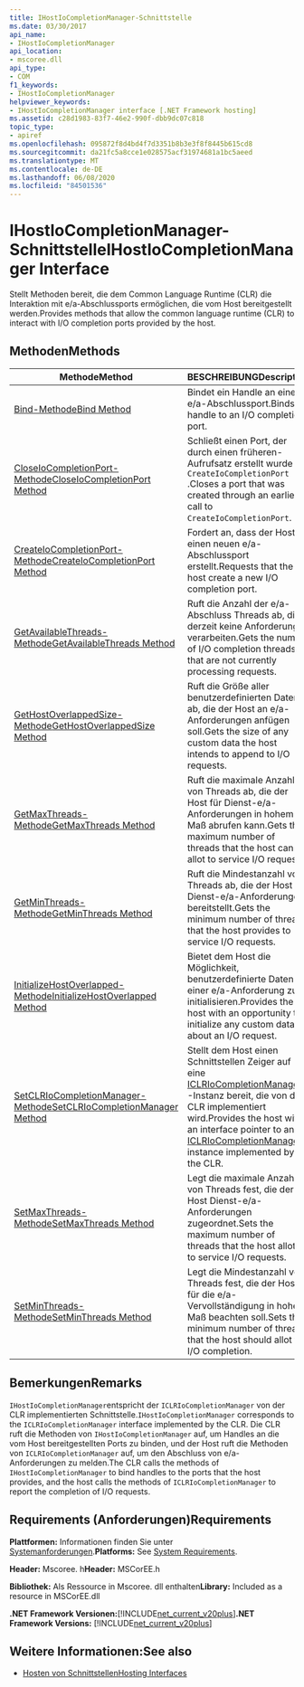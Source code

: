 ```yaml
---
title: IHostIoCompletionManager-Schnittstelle
ms.date: 03/30/2017
api_name:
- IHostIoCompletionManager
api_location:
- mscoree.dll
api_type:
- COM
f1_keywords:
- IHostIoCompletionManager
helpviewer_keywords:
- IHostIoCompletionManager interface [.NET Framework hosting]
ms.assetid: c28d1983-83f7-46e2-990f-dbb9dc07c818
topic_type:
- apiref
ms.openlocfilehash: 095872f8d4bd4f7d3351b8b3e3f8f8445b615cd8
ms.sourcegitcommit: da21fc5a8cce1e028575acf31974681a1bc5aeed
ms.translationtype: MT
ms.contentlocale: de-DE
ms.lasthandoff: 06/08/2020
ms.locfileid: "84501536"
---
```

# <a name="ihostiocompletionmanager-interface"></a><span data-ttu-id="56eb0-102">IHostIoCompletionManager-Schnittstelle</span><span class="sxs-lookup"><span data-stu-id="56eb0-102">IHostIoCompletionManager Interface</span></span>
<span data-ttu-id="56eb0-103">Stellt Methoden bereit, die dem Common Language Runtime (CLR) die Interaktion mit e/a-Abschlussports ermöglichen, die vom Host bereitgestellt werden.</span><span class="sxs-lookup"><span data-stu-id="56eb0-103">Provides methods that allow the common language runtime (CLR) to interact with I/O completion ports provided by the host.</span></span>  
  
## <a name="methods"></a><span data-ttu-id="56eb0-104">Methoden</span><span class="sxs-lookup"><span data-stu-id="56eb0-104">Methods</span></span>  
  
|<span data-ttu-id="56eb0-105">Methode</span><span class="sxs-lookup"><span data-stu-id="56eb0-105">Method</span></span>|<span data-ttu-id="56eb0-106">BESCHREIBUNG</span><span class="sxs-lookup"><span data-stu-id="56eb0-106">Description</span></span>|  
|------------|-----------------|  
|[<span data-ttu-id="56eb0-107">Bind-Methode</span><span class="sxs-lookup"><span data-stu-id="56eb0-107">Bind Method</span></span>](ihostiocompletionmanager-bind-method.md)|<span data-ttu-id="56eb0-108">Bindet ein Handle an einen e/a-Abschlussport.</span><span class="sxs-lookup"><span data-stu-id="56eb0-108">Binds a handle to an I/O completion port.</span></span>|  
|[<span data-ttu-id="56eb0-109">CloseIoCompletionPort-Methode</span><span class="sxs-lookup"><span data-stu-id="56eb0-109">CloseIoCompletionPort Method</span></span>](ihostiocompletionmanager-closeiocompletionport-method.md)|<span data-ttu-id="56eb0-110">Schließt einen Port, der durch einen früheren-Aufrufsatz erstellt wurde `CreateIoCompletionPort` .</span><span class="sxs-lookup"><span data-stu-id="56eb0-110">Closes a port that was created through an earlier call to `CreateIoCompletionPort`.</span></span>|  
|[<span data-ttu-id="56eb0-111">CreateIoCompletionPort-Methode</span><span class="sxs-lookup"><span data-stu-id="56eb0-111">CreateIoCompletionPort Method</span></span>](ihostiocompletionmanager-createiocompletionport-method.md)|<span data-ttu-id="56eb0-112">Fordert an, dass der Host einen neuen e/a-Abschlussport erstellt.</span><span class="sxs-lookup"><span data-stu-id="56eb0-112">Requests that the host create a new I/O completion port.</span></span>|  
|[<span data-ttu-id="56eb0-113">GetAvailableThreads-Methode</span><span class="sxs-lookup"><span data-stu-id="56eb0-113">GetAvailableThreads Method</span></span>](ihostiocompletionmanager-getavailablethreads-method.md)|<span data-ttu-id="56eb0-114">Ruft die Anzahl der e/a-Abschluss Threads ab, die derzeit keine Anforderungen verarbeiten.</span><span class="sxs-lookup"><span data-stu-id="56eb0-114">Gets the number of I/O completion threads that are not currently processing requests.</span></span>|  
|[<span data-ttu-id="56eb0-115">GetHostOverlappedSize-Methode</span><span class="sxs-lookup"><span data-stu-id="56eb0-115">GetHostOverlappedSize Method</span></span>](ihostiocompletionmanager-gethostoverlappedsize-method.md)|<span data-ttu-id="56eb0-116">Ruft die Größe aller benutzerdefinierten Daten ab, die der Host an e/a-Anforderungen anfügen soll.</span><span class="sxs-lookup"><span data-stu-id="56eb0-116">Gets the size of any custom data the host intends to append to I/O requests.</span></span>|  
|[<span data-ttu-id="56eb0-117">GetMaxThreads-Methode</span><span class="sxs-lookup"><span data-stu-id="56eb0-117">GetMaxThreads Method</span></span>](ihostiocompletionmanager-getmaxthreads-method.md)|<span data-ttu-id="56eb0-118">Ruft die maximale Anzahl von Threads ab, die der Host für Dienst-e/a-Anforderungen in hohem Maß abrufen kann.</span><span class="sxs-lookup"><span data-stu-id="56eb0-118">Gets the maximum number of threads that the host can allot to service I/O requests.</span></span>|  
|[<span data-ttu-id="56eb0-119">GetMinThreads-Methode</span><span class="sxs-lookup"><span data-stu-id="56eb0-119">GetMinThreads Method</span></span>](ihostiocompletionmanager-getminthreads-method.md)|<span data-ttu-id="56eb0-120">Ruft die Mindestanzahl von Threads ab, die der Host für Dienst-e/a-Anforderungen bereitstellt.</span><span class="sxs-lookup"><span data-stu-id="56eb0-120">Gets the minimum number of threads that the host provides to service I/O requests.</span></span>|  
|[<span data-ttu-id="56eb0-121">InitializeHostOverlapped-Methode</span><span class="sxs-lookup"><span data-stu-id="56eb0-121">InitializeHostOverlapped Method</span></span>](ihostiocompletionmanager-initializehostoverlapped-method.md)|<span data-ttu-id="56eb0-122">Bietet dem Host die Möglichkeit, benutzerdefinierte Daten zu einer e/a-Anforderung zu initialisieren.</span><span class="sxs-lookup"><span data-stu-id="56eb0-122">Provides the host with an opportunity to initialize any custom data about an I/O request.</span></span>|  
|[<span data-ttu-id="56eb0-123">SetCLRIoCompletionManager-Methode</span><span class="sxs-lookup"><span data-stu-id="56eb0-123">SetCLRIoCompletionManager Method</span></span>](ihostiocompletionmanager-setclriocompletionmanager-method.md)|<span data-ttu-id="56eb0-124">Stellt dem Host einen Schnittstellen Zeiger auf eine [ICLRIoCompletionManager](iclriocompletionmanager-interface.md) -Instanz bereit, die von der CLR implementiert wird.</span><span class="sxs-lookup"><span data-stu-id="56eb0-124">Provides the host with an interface pointer to an [ICLRIoCompletionManager](iclriocompletionmanager-interface.md) instance implemented by the CLR.</span></span>|  
|[<span data-ttu-id="56eb0-125">SetMaxThreads-Methode</span><span class="sxs-lookup"><span data-stu-id="56eb0-125">SetMaxThreads Method</span></span>](ihostiocompletionmanager-setmaxthreads-method.md)|<span data-ttu-id="56eb0-126">Legt die maximale Anzahl von Threads fest, die der Host Dienst-e/a-Anforderungen zugeordnet.</span><span class="sxs-lookup"><span data-stu-id="56eb0-126">Sets the maximum number of threads that the host allots to service I/O requests.</span></span>|  
|[<span data-ttu-id="56eb0-127">SetMinThreads-Methode</span><span class="sxs-lookup"><span data-stu-id="56eb0-127">SetMinThreads Method</span></span>](ihostiocompletionmanager-setminthreads-method.md)|<span data-ttu-id="56eb0-128">Legt die Mindestanzahl von Threads fest, die der Host für die e/a-Vervollständigung in hohem Maß beachten soll.</span><span class="sxs-lookup"><span data-stu-id="56eb0-128">Sets the minimum number of threads that the host should allot to I/O completion.</span></span>|  
  
## <a name="remarks"></a><span data-ttu-id="56eb0-129">Bemerkungen</span><span class="sxs-lookup"><span data-stu-id="56eb0-129">Remarks</span></span>  
 <span data-ttu-id="56eb0-130">`IHostIoCompletionManager`entspricht der `ICLRIoCompletionManager` von der CLR implementierten Schnittstelle.</span><span class="sxs-lookup"><span data-stu-id="56eb0-130">`IHostIoCompletionManager` corresponds to the `ICLRIoCompletionManager` interface implemented by the CLR.</span></span> <span data-ttu-id="56eb0-131">Die CLR ruft die Methoden von `IHostIoCompletionManager` auf, um Handles an die vom Host bereitgestellten Ports zu binden, und der Host ruft die Methoden von `ICLRIoCompletionManager` auf, um den Abschluss von e/a-Anforderungen zu melden.</span><span class="sxs-lookup"><span data-stu-id="56eb0-131">The CLR calls the methods of `IHostIoCompletionManager` to bind handles to the ports that the host provides, and the host calls the methods of `ICLRIoCompletionManager` to report the completion of I/O requests.</span></span>  
  
## <a name="requirements"></a><span data-ttu-id="56eb0-132">Requirements (Anforderungen)</span><span class="sxs-lookup"><span data-stu-id="56eb0-132">Requirements</span></span>  
 <span data-ttu-id="56eb0-133">**Plattformen:** Informationen finden Sie unter [Systemanforderungen](../../get-started/system-requirements.md).</span><span class="sxs-lookup"><span data-stu-id="56eb0-133">**Platforms:** See [System Requirements](../../get-started/system-requirements.md).</span></span>  
  
 <span data-ttu-id="56eb0-134">**Header:** Mscoree. h</span><span class="sxs-lookup"><span data-stu-id="56eb0-134">**Header:** MSCorEE.h</span></span>  
  
 <span data-ttu-id="56eb0-135">**Bibliothek:** Als Ressource in Mscoree. dll enthalten</span><span class="sxs-lookup"><span data-stu-id="56eb0-135">**Library:** Included as a resource in MSCorEE.dll</span></span>  
  
 <span data-ttu-id="56eb0-136">**.NET Framework Versionen:**[!INCLUDE[net_current_v20plus](../../../../includes/net-current-v20plus-md.md)]</span><span class="sxs-lookup"><span data-stu-id="56eb0-136">**.NET Framework Versions:** [!INCLUDE[net_current_v20plus](../../../../includes/net-current-v20plus-md.md)]</span></span>  
  
## <a name="see-also"></a><span data-ttu-id="56eb0-137">Weitere Informationen:</span><span class="sxs-lookup"><span data-stu-id="56eb0-137">See also</span></span>

- [<span data-ttu-id="56eb0-138">Hosten von Schnittstellen</span><span class="sxs-lookup"><span data-stu-id="56eb0-138">Hosting Interfaces</span></span>](hosting-interfaces.md)
